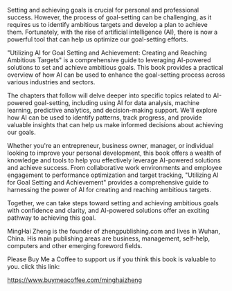 
Setting and achieving goals is crucial for personal and professional success. However, the process of goal-setting can be challenging, as it requires us to identify ambitious targets and develop a plan to achieve them. Fortunately, with the rise of artificial intelligence (AI), there is now a powerful tool that can help us optimize our goal-setting efforts.

"Utilizing AI for Goal Setting and Achievement: Creating and Reaching Ambitious Targets" is a comprehensive guide to leveraging AI-powered solutions to set and achieve ambitious goals. This book provides a practical overview of how AI can be used to enhance the goal-setting process across various industries and sectors.

The chapters that follow will delve deeper into specific topics related to AI-powered goal-setting, including using AI for data analysis, machine learning, predictive analytics, and decision-making support. We'll explore how AI can be used to identify patterns, track progress, and provide valuable insights that can help us make informed decisions about achieving our goals.

Whether you're an entrepreneur, business owner, manager, or individual looking to improve your personal development, this book offers a wealth of knowledge and tools to help you effectively leverage AI-powered solutions and achieve success. From collaborative work environments and employee engagement to performance optimization and target tracking, "Utilizing AI for Goal Setting and Achievement" provides a comprehensive guide to harnessing the power of AI for creating and reaching ambitious targets.

Together, we can take steps toward setting and achieving ambitious goals with confidence and clarity, and AI-powered solutions offer an exciting pathway to achieving this goal.

MingHai Zheng is the founder of zhengpublishing.com and lives in Wuhan, China. His main publishing areas are business, management, self-help, computers and other emerging foreword fields.

Please Buy Me a Coffee to support us if you think this book is valuable to you. click this link:

https://www.buymeacoffee.com/minghaizheng
